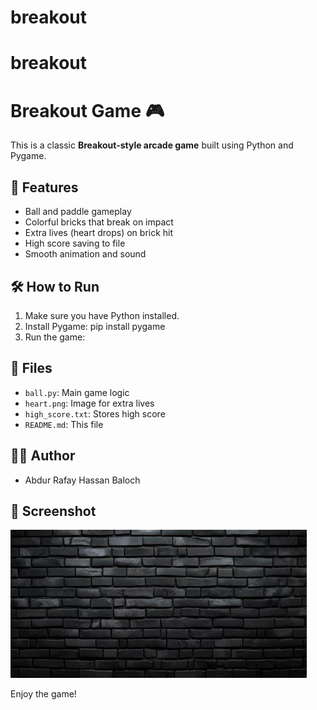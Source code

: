 # breakout
# breakout
# Breakout Game 🎮

This is a classic **Breakout-style arcade game** built using Python and Pygame.

## 🎯 Features
- Ball and paddle gameplay
- Colorful bricks that break on impact
- Extra lives (heart drops) on brick hit
- High score saving to file
- Smooth animation and sound

## 🛠️ How to Run

1. Make sure you have Python installed.
2. Install Pygame:
pip install pygame
3. Run the game:


## 📂 Files
- `ball.py`: Main game logic
- `heart.png`: Image for extra lives
- `high_score.txt`: Stores high score
- `README.md`: This file

## 👨‍💻 Author
- Abdur Rafay Hassan Baloch

## 📸 Screenshot
![Gameplay](OIP.jpg)

Enjoy the game!

